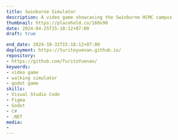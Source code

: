 ```yaml
---
title: Swinburne Simulator
description: A video game showcasing the Swinburne HCMC campus
thumbnail: https://placehold.co/160x90
date: 2024-04-25T15:18:12+07:00
draft: true

end_date: 2024-10-31T15:18:12+07:00
deployment: https://turitoyuenan.github.io/
repository:
- https://github.com/TuritoYuenan/
keywords:
- video game
- walking simulator
- godot game
skills:
- Visual Studio Code
- Figma
- Godot
- C#
- .NET
media:
-
---
```


